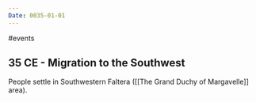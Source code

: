 ```yaml
---
Date: 0035-01-01
---
```

#events
## 35 CE - Migration to the Southwest
People settle in Southwestern Faltera ([[The Grand Duchy of Margavelle]] area).